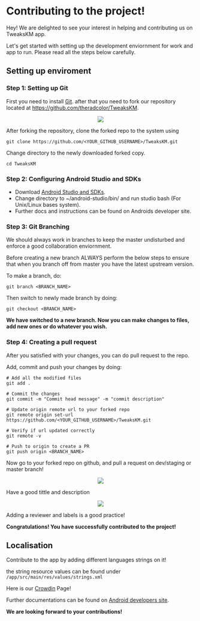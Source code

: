 # Contributing to the project!

Hey! We are delighted to see your interest in helping and contributing us on TweaksKM app.

Let's get started with setting up the development enviornment for work and app to run. Please read all the steps below carefully.

## Setting up enviroment

### Step 1: Setting up Git

First you need to install [Git](https://git-scm.com/). after that you need to fork our repository located at https://github.com/theradcolor/TweaksKM.

<p align="center"><img src="https://raw.githubusercontent.com/theradcolor/Tweaks/master/assets/cont_img_frk.png"></p>

After forking the repository, clone the forked repo to the system using

```
git clone https://github.com/<YOUR_GITHUB_USERNAME>/TweaksKM.git
```
Change directory to the newly downloaded forked copy.

```
cd TweaksKM
```
### Step 2: Configuring Android Studio and SDKs

- Download [Android Studio and SDKs](https://developer.android.com/studio).
- Change directory to ~/android-studio/bin/ and run studio bash (For Unix/Linux bases system).
- Further docs and instructions can be found on Androids developer site.

### Step 3: Git Branching

We should always work in branches to keep the master undisturbed and enforce a good collaboration enviornment.

Before creating a new branch ALWAYS perform the below steps to ensure that when you branch off from master you have the latest upstream version.

To make a branch, do:

```
git branch <BRANCH_NAME>
```
Then switch to newly made branch by doing:
```
git checkout <BRANCH_NAME>
```

**We have switched to a new branch. Now you can make changes to files, add new ones or do whatever you wish.**

### Step 4: Creating a pull request

After you satisfied with your changes, you can do pull request to the repo.

Add, commit and push your changes by doing:

```
# Add all the modified files
git add .

# Commit the changes
git commit -m "Commit head message" -m "commit description"

# Update origin remote url to your forked repo
git remote origin set-url https://github.com/<YOUR_GITHUB_USERNAME>/TweaksKM.git

# Verify if url updated correctly
git remote -v

# Push to origin to create a PR
git push origin <BRANCH_NAME>
```

Now go to your forked repo on github, and pull a request on dev/staging or master branch!

<p align="center"><img src="https://raw.githubusercontent.com/theradcolor/Tweaks/master/assets/cont_img_pr.png"></p>

Have a good tittle and description

<p align="center"><img src="https://raw.githubusercontent.com/theradcolor/Tweaks/master/assets/cont_img_opn_pr.png"></p>

Adding a reviewer and labels is a good practice!

**Congratulations! You have successfully contributed to the project!**

## Localisation

Contribute to the app by adding different languages strings on it!

the string resource values can be found under `/app/src/main/res/values/strings.xml`

Here is our [Crowdin](https://crowdin.com/project/tweakskm) Page!

Further documentations can be found on [Android developers site](https://developer.android.com/training/basics/supporting-devices/languages).

**We are looking forward to your contributions!**
